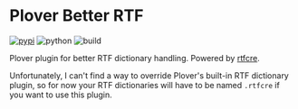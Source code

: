 # Plover Better RTF

[![pypi](https://img.shields.io/pypi/v/plover-better-rtf)](https://pypi.org/project/plover-better-rtf)
![python](https://img.shields.io/pypi/pyversions/plover-better-rtf)
![build](https://github.com/sammdot/plover-better-rtf/workflows/build/badge.svg)

Plover plugin for better RTF dictionary handling. Powered by
[rtfcre](https://github.com/sammdot/rtfcre).

Unfortunately, I can't find a way to override Plover's built-in RTF dictionary
plugin, so for now your RTF dictionaries will have to be named `.rtfcre` if you
want to use this plugin.
